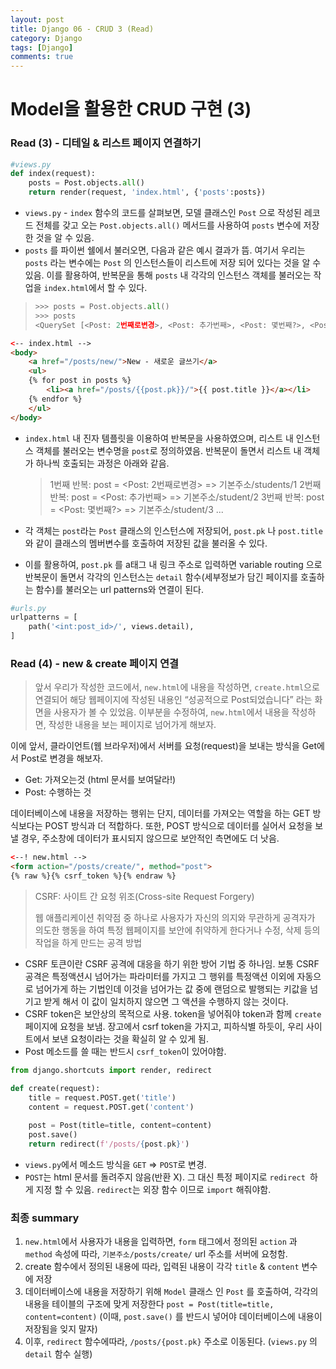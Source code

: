 ```yaml
---
layout: post
title: Django 06 - CRUD 3 (Read)
category: Django
tags: [Django]
comments: true
---
```






# Model을 활용한 CRUD 구현 (3)

### Read (3) - 디테일 & 리스트 페이지 연결하기

```python
#views.py
def index(request):
    posts = Post.objects.all()
    return render(request, 'index.html', {'posts':posts})
```

- `views.py` - `index` 함수의 코드를 살펴보면, 모델 클래스인 `Post` 으로 작성된 레코드 전체를 갖고 오는 `Post.objects.all()` 메서드를 사용하여 `posts` 변수에 저장한 것을 알 수 있음.
- `posts` 를 파이썬 쉘에서 불러오면, 다음과 같은 예시 결과가 뜸. 여기서 우리는  `posts` 라는 변수에는 `Post` 의 인스턴스들이 리스트에 저장 되어 있다는 것을 알 수 있음.  이를 활용하여, 반복문을 통해 `posts` 내 각각의 인스턴스 객체를 불러오는 작업을 `index.html`에서 할 수 있다.

> ```python
> >>> posts = Post.objects.all()
> >>> posts
> <QuerySet [<Post: 2번째로변경>, <Post: 추가번째>, <Post: 몇번째?>, <Post: 왜 나는  수업시간만되면>, <Post: 민재야>, <Post: [개념글]>, <Post: [뻘글]>, <Post: [정보]>, <Post: [to harry]>, <Post: 66666>, <Post: [to harry]>, <Post: 1번째>, <Post: 배가왜이리>, <Post: 123123>]>
> ```



```html
<-- index.html -->
<body>
    <a href="/posts/new/">New - 새로운 글쓰기</a>
    <ul>
    {% for post in posts %}
        <li><a href="/posts/{{post.pk}}/">{{ post.title }}</a></li>    
    {% endfor %}
    </ul>
</body>
```

- `index.html` 내 진자 템플릿을 이용하여 반복문을 사용하였으며, 리스트 내 인스턴스 객체를 불러오는 변수명을 `post`로 정의하였음. 반복문이 돌면서 리스트 내 객체가 하나씩 호출되는 과정은 아래와 같음.

  > 1번째 반복: post = <Post: 2번째로변경> => 기본주소/students/1
  > 2번째 반복: post = <Post: 추가번째> => 기본주소/student/2
  > 3번째 반복: post = <Post: 몇번째?> => 기본주소/student/3
  > ...

- 각 객체는 `post`라는 `Post` 클래스의 인스턴스에 저장되어, `post.pk` 나 `post.title` 와 같이 클래스의 멤버변수를 호출하여 저장된 값을 불러올 수 있다. 

- 이를 활용하여, `post.pk` 를  a태그 내 링크 주소로 입력하면 variable routing 으로 반복문이 돌면서 각각의 인스턴스는  `detail` 함수(세부정보가 담긴 페이지를 호출하는 함수)를 불러오는 url patterns와 연결이 된다.

```python
#urls.py
urlpatterns = [
    path('<int:post_id>/', views.detail),
]
```



### Read (4) - new & create 페이지 연결

> 앞서 우리가 작성한 코드에서, `new.html`에 내용을 작성하면, `create.html`으로 연결되어 해당 웹페이지에 작성된 내용인 “성공적으로 Post되었습니다” 라는 화면을 사용자가 볼 수 있었음. 이부분을 수정하여,  `new.html`에서 내용을 작성하면, 작성한 내용을 보는 페이지로 넘어가게 해보자.

이에 앞서, 클라이언트(웹 브라우저)에서 서버를 요청(request)을 보내는 방식을 Get에서 Post로 변경을 해보자.

- Get: 가져오는것 (html 문서를 보여달라!) 
- Post: 수행하는 것

데이터베이스에 내용을 저장하는 행위는 단지, 데이터를 가져오는 역할을 하는 GET 방식보다는 POST 방식과 더 적합하다. 또한, POST 방식으로 데이터를 실어서 요청을 보낼 경우, 주소창에 데이터가 표시되지 않으므로 보안적인 측면에도 더 낫음.

```html
<--! new.html -->
<form action="/posts/create/", method="post">
{% raw %}{% csrf_token %}{% endraw %}
```

> CSRF: 사이트 간 요청 위조(Cross-site Request Forgery)
>
> 웹 애플리케이션 취약점 중 하나로 사용자가 자신의 의지와 무관하게 공격자가 의도한 행동을 하여 특정 웹페이지를 보안에 취약하게 한다거나 수정, 삭제 등의 작업을 하게 만드는 공격 방법

- CSRF 토큰이란 CSRF 공격에 대응을 하기 위한 방어 기법 중 하나임. 보통 CSRF공격은 특정액션시 넘어가는 파라미터를 가지고 그 행위를 특정액션 이외에 자동으로 넘어가게 하는 기법인데 이것을 넘어가는 값 중에 랜덤으로 발행되는 키값을 넘기고 받게 해서 이 값이 일치하지 않으면 그 액션을 수행하지 않는 것이다.
- CSRF token은 보안상의 목적으로 사용. token을 넣어줘야 token과 함께 `create` 페이지에 요청을 보냄. 장고에서  csrf token을 가지고,  피하식별 하듯이, 우리 사이트에서 보낸 요청이라는 것을 확실히 알 수 있게 됨.
- Post 메소드를 쓸 때는 반드시 `csrf_token`이 있어야함.

```PYTHON
from django.shortcuts import render, redirect

def create(request):
    title = request.POST.get('title')
    content = request.POST.get('content')
    
    post = Post(title=title, content=content)
    post.save()
    return redirect(f'/posts/{post.pk}')
```

- `views.py`에서  메소드 방식을 `GET` => `POST`로 변경.
- `POST`는 html 문서를 돌려주지 않음(반환 X).  그 대신 특정 페이지로 `redirect `하게 지정 할 수 있음.
  `redirect`는 외장 함수 이므로 `import` 해줘야함.



### 최종 summary 

1) `new.html`에서 사용자가 내용을 입력하면,  `form` 태그에서 정의된 `action` 과 `method` 속성에 따라, `기본주소/posts/create/`  url 주소를 서버에 요청함.  
2) create 함수에서 정의된 내용에 따라, 입력된 내용이 각각 `title` & `content` 변수에 저장
3) 데이터베이스에 내용을 저장하기 위해 `Model` 클래스 인 `Post` 를 호출하여, 각각의 내용을 테이블의 구조에 맞게 저장한다 `post = Post(title=title, content=content)` (이때, `post.save()` 를 반드시 넣어야 데이터베이스에 내용이 저장됨을 잊지 말자)
4) 이후, `redirect` 함수에따라, `/posts/{post.pk}` 주소로 이동된다. (`views.py` 의 `detail` 함수 실행)

